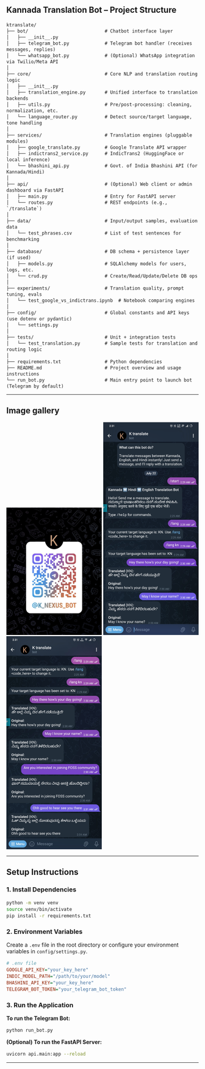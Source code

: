##  Kannada Translation Bot – Project Structure

```
ktranslate/
├── bot/                            # Chatbot interface layer
│   ├── __init__.py
│   ├── telegram_bot.py             # Telegram bot handler (receives messages, replies)
│   └── whatsapp_bot.py             # (Optional) WhatsApp integration via Twilio/Meta API
│
├── core/                           # Core NLP and translation routing logic
│   ├── __init__.py
│   ├── translation_engine.py       # Unified interface to translation backends
│   ├── utils.py                    # Pre/post-processing: cleaning, normalization, etc.
│   └── language_router.py          # Detect source/target language, tone handling
│
├── services/                       # Translation engines (pluggable modules)
│   ├── google_translate.py         # Google Translate API wrapper
│   ├── indictrans2_service.py      # IndicTrans2 (HuggingFace or local inference)
│   └── bhashini_api.py             # Govt. of India Bhashini API (for Kannada/Hindi)
│
├── api/                            # (Optional) Web client or admin dashboard via FastAPI
│   ├── main.py                     # Entry for FastAPI server
│   └── routes.py                   # REST endpoints (e.g., `/translate`)
│
├── data/                           # Input/output samples, evaluation data
│   └── test_phrases.csv            # List of test sentences for benchmarking
│
├── database/                       # DB schema + persistence layer (if used)
│   ├── models.py                   # SQLAlchemy models for users, logs, etc.
│   └── crud.py                     # Create/Read/Update/Delete DB ops
│
├── experiments/                    # Translation quality, prompt tuning, evals
│   └── test_google_vs_indictrans.ipynb  # Notebook comparing engines
│
├── config/                         # Global constants and API keys (use dotenv or pydantic)
│   └── settings.py
│
├── tests/                          # Unit + integration tests
│   └── test_translation.py         # Sample tests for translation and routing logic
│
├── requirements.txt                # Python dependencies
├── README.md                       # Project overview and usage instructions
└── run_bot.py                      # Main entry point to launch bot (Telegram by default)
```

---

## Image gallery 

<p float="left">
  <img src="img/img1.jpg" width="250" />
  <img src="img/img2.jpg" width="250" /> 
  <img src="img/img3.jpg" width="250" />
</p>

---
## Setup Instructions

### 1. Install Dependencies
```bash
python -m venv venv
source venv/bin/activate
pip install -r requirements.txt
```

### 2. Environment Variables
Create a `.env` file in the root directory or configure your environment variables in `config/settings.py`.

```ini
# .env file
GOOGLE_API_KEY="your_key_here"
INDIC_MODEL_PATH="/path/to/your/model"
BHASHINI_API_KEY="your_key_here"
TELEGRAM_BOT_TOKEN="your_telegram_bot_token"
```

### 3. Run the Application

**To run the Telegram Bot:**
```bash
python run_bot.py
```

**(Optional) To run the FastAPI Server:**
```bash
uvicorn api.main:app --reload
```

---

